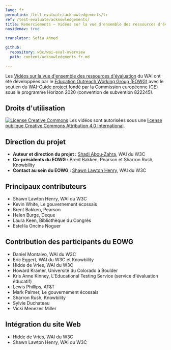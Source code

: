 ```yaml
---
lang: fr
permalink: /test-evaluate/acknowledgements/fr
ref: /test-evaluate/acknowledgements/
title: Remerciements – Vidéos sur la vue d'ensemble des ressources d'évaluation du W3C
nosidenav: true

translator: Sofia Ahmed

github:
  repository: w3c/wai-eval-overview
  path: content/acknowledgments.fr.md

---
```


Les [Vidéos sur la vue d'ensemble des ressources d'évaluation](https://www.w3.org/WAI/test-evaluate/) du WAI ont été développées par le [Education Outreach Working Group (EOWG)](https://www.w3.org/WAI/EO/) avec le soutien du [WAI-Guide project](https://www.w3.org/WAI/about/projects/wai-guide/) fondé par la Commission européenne (CE) sous le programme Horizon 2020 (convention de subvention 822245).

Droits d'utilisation
-----------------

<p><a rel="license" href="http://creativecommons.org/licenses/by/4.0/"><img alt="License Creative Commons" style="border-width:0" src="https://i.creativecommons.org/l/by/4.0/88x31.png" /></a> Les vidéos sont autorisées sous une <a rel="license" href="http://creativecommons.org/licenses/by/4.0/">license publique Creative Commons Attribution 4.0 International</a>.</p>

Direction du projet
------------------

-   **Auteur et direction du projet :** [Shadi Abou-Zahra](https://www.w3.org/People/shadi), WAI du W3C
-   **Co-présidents du EOWG :** Brent Bakken, Pearson et Sharron Rush, Knowbility
-   **Contact au sein du EOWG :** [Shawn Lawton Henry](https://www.w3.org/People/shawn), WAI du W3C

Principaux contributeurs
------------------

-   Shawn Lawton Henry, WAI du W3C
-   Kevin White, Le gouvernement écossais
-   Brent Bakken, Pearson
-   Helen Burge, Deque
-   Laura Keen, Bibliothèque du Congrès
-   Estel·la Oncins Noguer

Contribution des participants du EOWG
------------------------------

-   Daniel Montalvo, WAI du W3C
-   Eric Eggert, WAI du W3C et Knowbility
-   Hidde de Vries, WAI du W3C
-   Howard Kramer, Université du Colorado à Boulder
-   Kris Anne Kinney, L'Educational Testing Service (service d'évaluation éducatif)
-   Lewis Phillips, AT&T
-   Mark Palmer, Le gouvernement écossais
-   Sharron Rush, Knowbility
-   Sylvie Duchateau
-   Vicki Menezes Miller


Intégration du site Web
-------------------

-   Hidde de Vries, WAI du W3C
-   Shawn Lawton Henry, WAI du W3C
